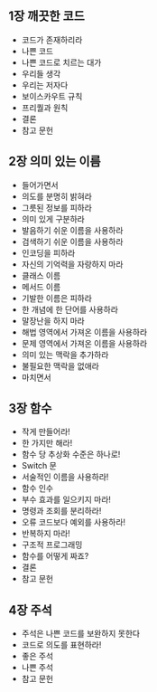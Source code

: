 ## 1장 깨끗한 코드
- 코드가 존재하리라
- 나쁜 코드
- 나쁜 코드로 치르는 대가
- 우리들 생각
- 우리는 저자다
- 보이스카우트 규칙
- 프리퀄과 원칙
- 결론
- 참고 문헌
## 2장 의미 있는 이름
- 들어가면서
- 의도를 분명히 밝혀라
- 그릇된 정보를 피하라
- 의미 있게 구분하라
- 발음하기 쉬운 이름을 사용하라
- 검색하기 쉬운 이름을 사용하라
- 인코딩을 피하라
- 자신의 기억력을 자랑하지 마라
- 클래스 이름
- 메서드 이름
- 기발한 이름은 피하라
- 한 개념에 한 단어를 사용하라
- 말장난을 하지 마라
- 해법 영역에서 가져온 이름을 사용하라
- 문제 영역에서 가져온 이름을 사용하라
- 의미 있는 맥락을 추가하라
- 불필요한 맥락을 없애라
- 마치면서

## 3장 함수
- 작게 만들어라!
- 한 가지만 해라!
- 함수 당 추상화 수준은 하나로!
- Switch 문
- 서술적인 이름을 사용하라!
- 함수 인수
- 부수 효과를 일으키지 마라!
- 명령과 조회를 분리하라!
- 오류 코드보다 예외를 사용하라!
- 반복하지 마라!
- 구조적 프로그래밍
- 함수를 어떻게 짜죠?
- 결론
- 참고 문헌

## 4장 주석
- 주석은 나쁜 코드를 보완하지 못한다
- 코드로 의도를 표현하라!
- 좋은 주석
- 나쁜 주석
- 참고 문헌